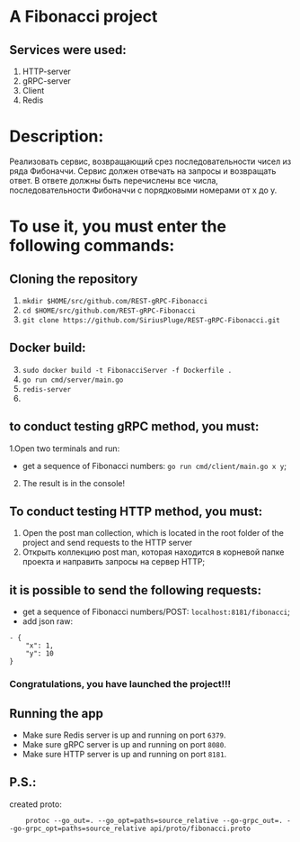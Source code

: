 # A Fibonacci project
## Services were used:
1. HTTP-server
2. gRPC-server
3. Client
4. Redis

# Description:
Реализовать сервис, возвращающий срез последовательности чисел из ряда Фибоначчи.
Сервис должен отвечать на запросы и возвращать ответ. В ответе должны быть перечислены все числа, последовательности Фибоначчи с порядковыми номерами от x до y.


# To use it, you must enter the following commands:
## Cloning the repository
1. `mkdir $HOME/src/github.com/REST-gRPC-Fibonacci`
2. `cd $HOME/src/github.com/REST-gRPC-Fibonacci`
3. `git clone https://github.com/SiriusPluge/REST-gRPC-Fibonacci.git`
## Docker build:
3. `sudo docker build -t FibonacciServer -f Dockerfile .`
4. `go run cmd/server/main.go`
5. `redis-server`
6. 

## to conduct testing gRPC method, you must:
1.Open two terminals and run:
- get a sequence of Fibonacci numbers: `go run cmd/client/main.go x y`;
2. The result is in the console!

## To conduct testing HTTP method, you must:
1. Open the post man collection, which is located in the root folder of the project and send requests to the HTTP server
2. Открыть коллекцию post man, которая находится в корневой папке проекта и направить запросы на сервер HTTP;

## it is possible to send the following requests:
- get a sequence of Fibonacci numbers/POST: `localhost:8181/fibonacci`;
- add json raw: 
```
- {
    "x": 1,
    "y": 10
}
```

### Congratulations, you have launched the project!!!

## Running the app
- Make sure Redis server is up and running on port `6379`.
- Make sure gRPC server is up and running on port `8080`.
- Make sure HTTP server is up and running on port `8181`.

## P.S.:
created proto:
```
    protoc --go_out=. --go_opt=paths=source_relative --go-grpc_out=. --go-grpc_opt=paths=source_relative api/proto/fibonacci.proto
```